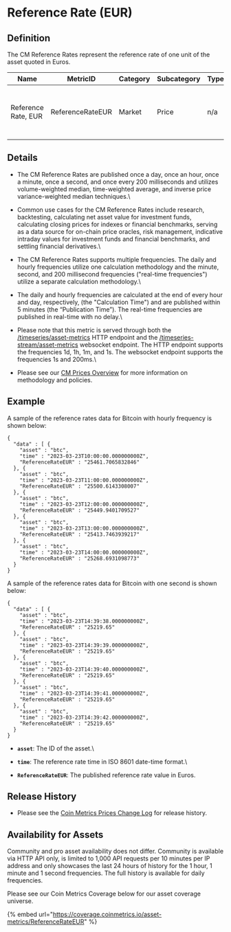 # Reference Rate (EUR)

## Definition

The CM Reference Rates represent the reference rate of one unit of the asset quoted in Euros.

| Name                | MetricID         | Category | Subcategory | Type | Unit | Interval                           |
| ------------------- | ---------------- | -------- | ----------- | ---- | ---- | ---------------------------------- |
| Reference Rate, EUR | ReferenceRateEUR | Market   | Price       | n/a  | EUR  | 1d, 1d-ny-close, 1h, 1m, 1s, 200ms |

## Details

* The CM Reference Rates are published once a day, once an hour, once a minute, once a second, and once every 200 milliseconds and utilizes volume-weighted median, time-weighted average, and inverse price variance-weighted median techniques.\

* Common use cases for the CM Reference Rates include research, backtesting, calculating net asset value for investment funds, calculating closing prices for indexes or financial benchmarks, serving as a data source for on-chain price oracles, risk management, indicative intraday values for investment funds and financial benchmarks, and settling financial derivatives.\

* The CM Reference Rates supports multiple frequencies. The daily and hourly frequencies utilize one calculation methodology and the minute, second, and 200 millisecond frequencies ("real-time frequencies") utilize a separate calculation methodology.\

* The daily and hourly frequencies are calculated at the end of every hour and day, respectively, (the "Calculation Time") and are published within 5 minutes (the “Publication Time”). The real-time frequencies are published in real-time with no delay.\

* Please note that this metric is served through both the [/timeseries/asset-metrics](https://docs.coinmetrics.io/api/v4#operation/getTimeseriesAssetMetrics) HTTP endpoint and the [/timeseries-stream/asset-metrics](https://docs.coinmetrics.io/api/v4#operation/getTimeseriesStreamAssetMetrics) websocket endpoint. The HTTP endpoint supports the frequencies 1d, 1h, 1m, and 1s. The websocket endpoint supports the frequencies 1s and 200ms.\

* Please see our [CM Prices Overview](../../market-data/cm-prices-overview.md) for more information on methodology and policies.

## Example

A sample of the reference rates data for Bitcoin with hourly frequency is shown below:

```
{
  "data" : [ {
    "asset" : "btc",
    "time" : "2023-03-23T10:00:00.000000000Z",
    "ReferenceRateEUR" : "25461.7065832846"
  }, {
    "asset" : "btc",
    "time" : "2023-03-23T11:00:00.000000000Z",
    "ReferenceRateEUR" : "25500.6143308007"
  }, {
    "asset" : "btc",
    "time" : "2023-03-23T12:00:00.000000000Z",
    "ReferenceRateEUR" : "25449.9401709527"
  }, {
    "asset" : "btc",
    "time" : "2023-03-23T13:00:00.000000000Z",
    "ReferenceRateEUR" : "25413.7463939217"
  }, {
    "asset" : "btc",
    "time" : "2023-03-23T14:00:00.000000000Z",
    "ReferenceRateEUR" : "25268.6931098773"
  }
}
```

A sample of the reference rates data for Bitcoin with one second is shown below:

```
{
  "data" : [ {
    "asset" : "btc",
    "time" : "2023-03-23T14:39:38.000000000Z",
    "ReferenceRateEUR" : "25219.65"
  }, {
    "asset" : "btc",
    "time" : "2023-03-23T14:39:39.000000000Z",
    "ReferenceRateEUR" : "25219.65"
  }, {
    "asset" : "btc",
    "time" : "2023-03-23T14:39:40.000000000Z",
    "ReferenceRateEUR" : "25219.65"
  }, {
    "asset" : "btc",
    "time" : "2023-03-23T14:39:41.000000000Z",
    "ReferenceRateEUR" : "25219.65"
  }, {
    "asset" : "btc",
    "time" : "2023-03-23T14:39:42.000000000Z",
    "ReferenceRateEUR" : "25219.65"
  }
}
```

* **`asset`**: The ID of the asset.\

* **`time`**: The reference rate time in ISO 8601 date-time format.\

* **`ReferenceRateEUR`**: The published reference rate value in Euros.

## **Release History**

* Please see the [Coin Metrics Prices Change Log](https://docs.coinmetrics.io/market-data/methodologies/coin-metrics-prices-methodology#change-log) for release history.&#x20;

## **Availability for Assets**

Community and pro asset availability does not differ.  Community is available via HTTP API only, is limited to 1,000 API requests per 10 minutes per IP address and only showcases the last 24 hours of history for the 1 hour, 1 minute and 1 second frequencies. The full history is available for daily frequencies.

Please see our Coin Metrics Coverage below for our asset coverage universe.

{% embed url="https://coverage.coinmetrics.io/asset-metrics/ReferenceRateEUR" %}
